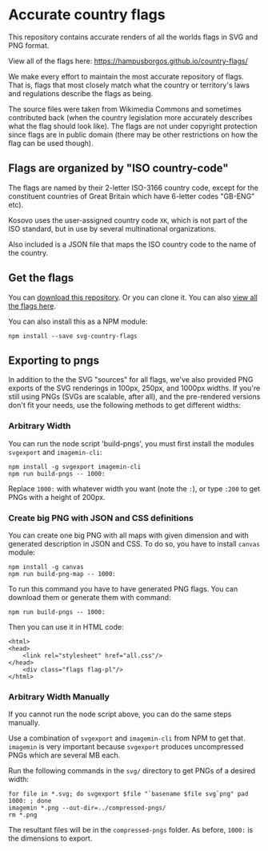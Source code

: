 # Accurate country flags

This repository contains accurate renders of all the worlds flags in SVG and PNG format.

View all of the flags here: https://hampusborgos.github.io/country-flags/

We make every effort to maintain the most accurate repository of flags. That is, flags that most closely match what the country or territory's laws and regulations describe the flags as being.

The source files were taken from Wikimedia Commons and sometimes contributed back
(when the country legislation more accurately describes what the flag should
look like). The flags are not under copyright protection since flags are in public
domain (there may be other restrictions on how the flag can be used though).


## Flags are organized by "ISO country-code"

The flags are named by their 2-letter ISO-3166 country code, except for the
constituent countries of Great Britain which have 6-letter codes "GB-ENG" etc).

Kosovo uses the user-assigned country code `XK`, which is not part of the ISO standard, but in use by several multinational organizations.

Also included is a JSON file that maps the ISO country code to the name of the
country.


## Get the flags

You can [download this repository](https://github.com/hampusborgos/country-flags/archive/refs/heads/main.zip). Or you can clone it. You can also [view all the flags here](https://hampusborgos.github.io/country-flags/).

You can also install this as a NPM module:

    npm install --save svg-country-flags


## Exporting to pngs

In addition to the the SVG "sources" for all flags, we've also provided PNG exports of the SVG renderings in 100px, 250px, and 1000px widths. If you're still using PNGs (SVGs are scalable, after all), and the pre-rendered versions don't fit your needs, use the following methods to get different widths:

### Arbitrary Width

You can run the node script 'build-pngs', you must first install the modules `svgexport` and `imagemin-cli`:

    npm install -g svgexport imagemin-cli
    npm run build-pngs -- 1000:

Replace `1000:` with whatever width you want (note the `:`), or type `:200` to get
PNGs with a height of 200px.

### Create big PNG with JSON and CSS definitions

You can create one big PNG with all maps with given dimension and with generated description in JSON and CSS.
To do so, you have to install `canvas` module:

    npm install -g canvas
    npm run build-png-map -- 1000:

To run this command you have to have generated PNG flags. You can download them or generate them with command:

    npm run build-pngs -- 1000:

Then you can use it in HTML code:

    <html>
    <head>
        <link rel="stylesheet" href="all.css"/>
    </head>
        <div class="flags flag-pl"/>
    </html>

### Arbitrary Width Manually

If you cannot run the node script above, you can do the same steps manually.

Use a combination of `svgexport` and `imagemin-cli` from NPM to get that.
`imagemin` is very important because `svgexport` produces uncompressed PNGs which are several MB each.

Run the following commands in the `svg/` directory to get PNGs of a desired width:

    for file in *.svg; do svgexport $file "`basename $file svg`png" pad 1000: ; done
    imagemin *.png --out-dir=../compressed-pngs/
    rm *.png

The resultant files will be in the `compressed-pngs` folder. As before, `1000:` is the dimensions to export.

